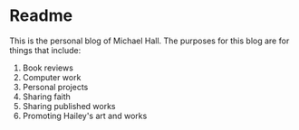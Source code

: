 # Readme

This is the personal blog of Michael Hall. The purposes for this blog are for things that include:

1. Book reviews
2. Computer work
3. Personal projects
4. Sharing faith
5. Sharing published works
6. Promoting Hailey's art and works
